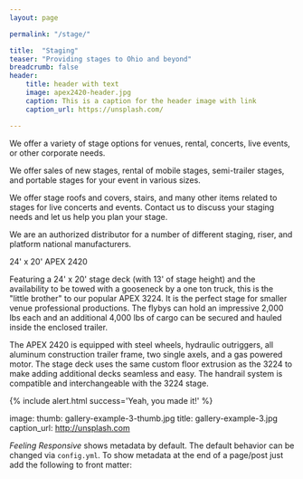 ```yaml
---
layout: page

permalink: "/stage/"

title:  "Staging"
teaser: "Providing stages to Ohio and beyond"
breadcrumb: false
header:
    title: header with text
    image: apex2420-header.jpg
    caption: This is a caption for the header image with link
    caption_url: https://unsplash.com/

---
```

We offer a variety of stage options for venues, rental, concerts, live events, or other corporate needs.

We offer sales of new stages, rental of mobile stages, semi-trailer stages, and portable stages for your event in various sizes.

We offer stage roofs and covers, stairs, and many other items related to stages for live concerts and events.  Contact us to discuss your staging needs and let us help you plan your stage.

We are an authorized distributor for a number of different staging, riser, and platform national manufacturers.
 


24' x 20'
APEX 2420

Featuring a 24' x 20' stage deck (with 13' of stage height) and the availability to be towed with a gooseneck by a one ton truck, this is the "little brother" to our popular APEX 3224. It is the perfect stage for smaller venue professional productions. The flybys can hold an impressive 2,000 lbs each and an additional 4,000 lbs of cargo can be secured and hauled inside the enclosed trailer.

The APEX 2420 is equipped with steel wheels, hydraulic outriggers, all aluminum construction trailer frame, two single axels, and a gas powered motor. The stage deck uses the same custom floor extrusion as the 3224 to make adding additional decks seamless and easy. The handrail system is compatible and interchangeable with the 3224 stage.

{% include alert.html success='Yeah, you made it!' %}

image:
    thumb: gallery-example-3-thumb.jpg
    title: gallery-example-3.jpg
    caption_url: http://unsplash.com

*Feeling Responsive* shows metadata by default. The default behavior can be changed via `config.yml`. To show metadata at the end of a page/post just add the following to front matter: